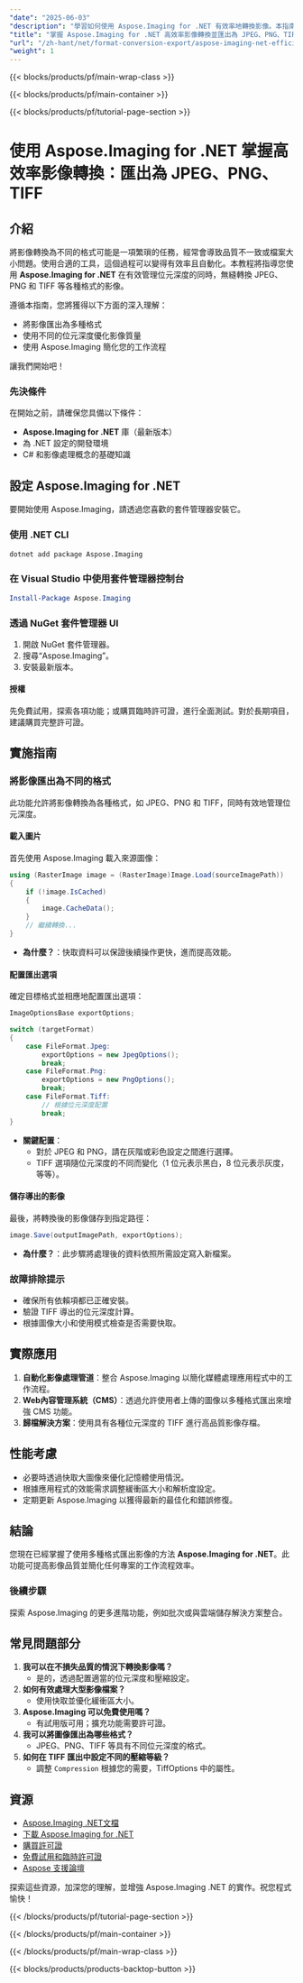 ```yaml
---
"date": "2025-06-03"
"description": "學習如何使用 Aspose.Imaging for .NET 有效率地轉換影像。本指南涵蓋如何匯出為 JPEG、PNG 和 TIFF 等多種格式，並優化影像品質。"
"title": "掌握 Aspose.Imaging for .NET 高效率影像轉換並匯出為 JPEG、PNG、TIFF"
"url": "/zh-hant/net/format-conversion-export/aspose-imaging-net-efficient-image-conversion/"
"weight": 1
---
```


{{< blocks/products/pf/main-wrap-class >}}

{{< blocks/products/pf/main-container >}}

{{< blocks/products/pf/tutorial-page-section >}}
# 使用 Aspose.Imaging for .NET 掌握高效率影像轉換：匯出為 JPEG、PNG、TIFF

## 介紹

將影像轉換為不同的格式可能是一項繁瑣的任務，經常會導致品質不一致或檔案大小問題。使用合適的工具，這個過程可以變得有效率且自動化。本教程將指導您使用 **Aspose.Imaging for .NET** 在有效管理位元深度的同時，無縫轉換 JPEG、PNG 和 TIFF 等各種格式的影像。

遵循本指南，您將獲得以下方面的深入理解：
- 將影像匯出為多種格式
- 使用不同的位元深度優化影像質量
- 使用 Aspose.Imaging 簡化您的工作流程

讓我們開始吧！

### 先決條件
在開始之前，請確保您具備以下條件：
- **Aspose.Imaging for .NET** 庫（最新版本）
- 為 .NET 設定的開發環境
- C# 和影像處理概念的基礎知識

## 設定 Aspose.Imaging for .NET
要開始使用 Aspose.Imaging，請透過您喜歡的套件管理器安裝它。

### 使用 .NET CLI
```bash
dotnet add package Aspose.Imaging
```

### 在 Visual Studio 中使用套件管理器控制台
```powershell
Install-Package Aspose.Imaging
```

### 透過 NuGet 套件管理器 UI
1. 開啟 NuGet 套件管理器。
2. 搜尋“Aspose.Imaging”。
3. 安裝最新版本。

#### 授權
先免費試用，探索各項功能；或購買臨時許可證，進行全面測試。對於長期項目，建議購買完整許可證。

## 實施指南

### 將影像匯出為不同的格式
此功能允許將影像轉換為各種格式，如 JPEG、PNG 和 TIFF，同時有效地管理位元深度。

#### 載入圖片
首先使用 Aspose.Imaging 載入來源圖像：
```csharp
using (RasterImage image = (RasterImage)Image.Load(sourceImagePath))
{
    if (!image.IsCached)
    {
        image.CacheData();
    }
    // 繼續轉換...
}
```
- **為什麼？**：快取資料可以保證後續操作更快，進而提高效能。

#### 配置匯出選項
確定目標格式並相應地配置匯出選項：
```csharp
ImageOptionsBase exportOptions;

switch (targetFormat)
{
    case FileFormat.Jpeg:
        exportOptions = new JpegOptions();
        break;
    case FileFormat.Png:
        exportOptions = new PngOptions();
        break;
    case FileFormat.Tiff:
        // 根據位元深度配置
        break;
}
```
- **關鍵配置**：
  - 對於 JPEG 和 PNG，請在灰階或彩色設定之間進行選擇。
  - TIFF 選項隨位元深度的不同而變化（1 位元表示黑白，8 位元表示灰度，等等）。

#### 儲存導出的影像
最後，將轉換後的影像儲存到指定路徑：
```csharp
image.Save(outputImagePath, exportOptions);
```
- **為什麼？**：此步驟將處理後的資料依照所需設定寫入新檔案。

### 故障排除提示
- 確保所有依賴項都已正確安裝。
- 驗證 TIFF 導出的位元深度計算。
- 根據圖像大小和使用模式檢查是否需要快取。

## 實際應用
1. **自動化影像處理管道**：整合 Aspose.Imaging 以簡化媒體處理應用程式中的工作流程。
2. **Web內容管理系統（CMS）**：透過允許使用者上傳的圖像以多種格式匯出來增強 CMS 功能。
3. **歸檔解決方案**：使用具有各種位元深度的 TIFF 進行高品質影像存檔。

## 性能考慮
- 必要時透過快取大圖像來優化記憶體使用情況。
- 根據應用程式的效能需求調整緩衝區大小和解析度設定。
- 定期更新 Aspose.Imaging 以獲得最新的最佳化和錯誤修復。

## 結論
您現在已經掌握了使用多種格式匯出影像的方法 **Aspose.Imaging for .NET**。此功能可提高影像品質並簡化任何專案的工作流程效率。

### 後續步驟
探索 Aspose.Imaging 的更多進階功能，例如批次或與雲端儲存解決方案整合。

## 常見問題部分
1. **我可以在不損失品質的情況下轉換影像嗎？**
   - 是的，透過配置適當的位元深度和壓縮設定。
2. **如何有效處理大型影像檔案？**
   - 使用快取並優化緩衝區大小。
3. **Aspose.Imaging 可以免費使用嗎？**
   - 有試用版可用；擴充功能需要許可證。
4. **我可以將圖像匯出為哪些格式？**
   - JPEG、PNG、TIFF 等具有不同位元深度的格式。
5. **如何在 TIFF 匯出中設定不同的壓縮等級？**
   - 調整 `Compression` 根據您的需要，TiffOptions 中的屬性。

## 資源
- [Aspose.Imaging .NET文檔](https://reference.aspose.com/imaging/net/)
- [下載 Aspose.Imaging for .NET](https://releases.aspose.com/imaging/net/)
- [購買許可證](https://purchase.aspose.com/buy)
- [免費試用和臨時許可證](https://releases.aspose.com/imaging/net/)
- [Aspose 支援論壇](https://forum.aspose.com/c/imaging/10)

探索這些資源，加深您的理解，並增強 Aspose.Imaging .NET 的實作。祝您程式愉快！

{{< /blocks/products/pf/tutorial-page-section >}}

{{< /blocks/products/pf/main-container >}}

{{< /blocks/products/pf/main-wrap-class >}}

{{< blocks/products/products-backtop-button >}}